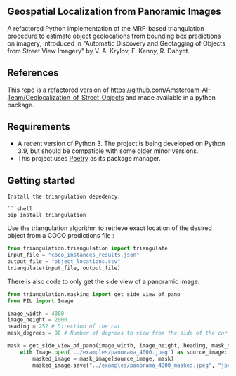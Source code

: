 ## Geospatial Localization from Panoramic Images

A refactored Python implementation of the MRF-based triangulation procedure to estimate object geolocations from bounding box predictions on imagery, introduced in "Automatic Discovery and Geotagging of Objects from Street View Imagery" by V. A. Krylov, E. Kenny, R. Dahyot.

## References
This repo is a refactored version of https://github.com/Amsterdam-AI-Team/Geolocalization_of_Street_Objects and made available in a python package.

## Requirements

- A recent version of Python 3. The project is being developed on Python 3.9, but should be compatible with some older minor versions.
- This project uses [Poetry](https://python-poetry.org/) as its package manager.

## Getting started

```
Install the triangulation depedency:

```shell
pip install triangulation
```

Use the triangulation algorithm to retrieve exact location of the desired object from a COCO predictions file
:
```python
from triangulation.triangulation import triangulate
input_file = "coco_instances_results.json"
output_file = "object_locations.csv"
triangulate(input_file, output_file)
```

There is also code to only get the side view of a panoramic image:
```python
from triangulation.masking import get_side_view_of_pano
from PIL import Image

image_width = 4000
image_height = 2000
heading = 252 # Direction of the car
mask_degrees = 90 # Number of degrees to view from the side of the car

mask = get_side_view_of_pano(image_width, image_height, heading, mask_degrees)
    with Image.open('../examples/panorama_4000.jpeg') as source_image:
        masked_image = mask_image(source_image, mask)
        masked_image.save("../examples/panorama_4000_masked.jpeg", "jpeg")
```